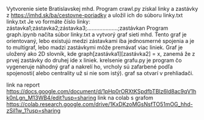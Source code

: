 Vytvorenie siete Bratislavskej mhd.
Program crawl.py získal linky a zastávky z https://imhd.sk/ba/cestovne-poriadky a uložil ich do súboru linky.txt
linky.txt Je vo formáte číslo linky: zástavka1;zástavka2;zástavka3;....................;zastávkan
Program graph.ipynb načíta súbor linky.txt a vytvorý graf sieti mhd.  Tento graf je orientovaný, lebo existujú medzi zástavkami iba jednosmerné spojenia a je to multigraf, lebo madzi zastávkymi môže premávať viac liniek. Graf je uložený ako 2D slovník, kde graph[zastávka1][zastávka2] = x, zanemá že z prvej zastávky do druhej ide x liniek.
krelsenie grafu.py je program čo vygeneruje náhodný graf a nakrelí ho, vrcholy sú zafarbené podľa spojenosti( alebo centrality už si nie som istý). graf sa otvarí v prehliadači.

link na report https://docs.google.com/document/d/1pHp0rORXtKSpdfbTBlz6ld8ac9qV1hk0nLgn_M13WB4/edit?usp=sharing
link na colab s grafom https://colab.research.google.com/drive/1KxDKzoMGsNsfTO51mOG_hhd-zSiI1w_1?usp=sharing
